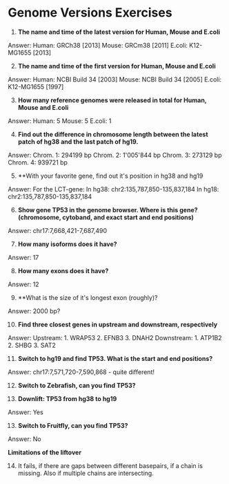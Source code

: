 # Genome Versions Exercises

1. **The name and time of the latest version for Human, Mouse and E.coli**

Answer: Human: GRCh38 [2013] Mouse: GRCm38 [2011] E.coli: K12-MG1655 [2013] 

2. **The name and time of the first version for Human, Mouse and E.coli**

Answer: Human: NCBI Build 34 [2003] Mouse: NCBI Build 34 [2005] E.coli: K12-MG1655 [1997]

3. **How many reference genomes were released in total for Human, Mouse and E.coli**

Answer: Human: 5 Mouse: 5 E.coli: 1

4. **Find out the difference in chromosome length between the latest patch of hg38 and the last patch of hg19.**

Answer: Chrom. 1: 294199 bp Chrom. 2: 1'005'844 bp Chrom. 3: 273129 bp Chrom. 4: 939721 bp 

5. **With your favorite gene, find out it's position in hg38 and hg19

Answer: For the LCT-gene: In hg38: chr2:135,787,850-135,837,184 
                          In hg18: chr2:135,787,850-135,837,184
                          
6. **Show gene TP53 in the genome browser. Where is this gene? (chromosome, cytoband, and exact start and end positions)**

Answer: chr17:7,668,421-7,687,490 

7. **How many isoforms does it have?**

Answer: 17

8. **How many exons does it have?**

Answer: 12

9. **What is the size of it's longest exon (roughly)?

Answer: 2000 bp? 

10. **Find three closest genes in upstream and downstream, respectively**

Answer: Upstream: 1. WRAP53 2. EFNB3 3. DNAH2 
      Downstream: 1. ATP1B2 2. SHBG  3. SAT2 
      
11. **Switch to hg19 and find TP53. What is the start and end positions?**

Answer: chr17:7,571,720-7,590,868 - quite different! 

12. **Switch to Zebrafish, can you find TP53?**

13. **Downlift: TP53 from hg38 to hg19**



Answer: Yes

13. **Switch to Fruitfly, can you find TP53?**

Answer: No 

**Limitations of the liftover**

14. It fails, if there are gaps between different basepairs, if a chain is missing. Also if multiple chains are intersecting.
